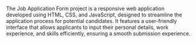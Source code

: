 The Job Application Form project is a responsive web application developed using HTML, CSS, and JavaScript, designed to streamline the application process for potential candidates. It features a user-friendly interface that allows applicants to input their personal details, work experience, and skills efficiently, ensuring a smooth submission experience.
